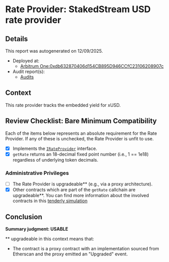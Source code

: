 
# Rate Provider: StakedStream USD rate provider

## Details
This report was autogenerated on 12/09/2025.

- Deployed at:
    - [Arbitrum One:0xdb632870406d154CB895D946CCfC23106208907c](https://arbiscan.io/address/0xdb632870406d154CB895D946CCfC23106208907c)
- Audit report(s):
    - [Audits](https://docs.streamprotocol.money/resources/audit-report)

## Context
This rate provider tracks the embedded yield for xUSD.

## Review Checklist: Bare Minimum Compatibility
Each of the items below represents an absolute requirement for the Rate Provider. If any of these is unchecked, the Rate Provider is unfit to use.

- [x] Implements the [`IRateProvider`](https://github.com/balancer/balancer-v2-monorepo/blob/bc3b3fee6e13e01d2efe610ed8118fdb74dfc1f2/pkg/interfaces/contracts/pool-utils/IRateProvider.sol) interface.
- [x] `getRate` returns an 18-decimal fixed point number (i.e., 1 == 1e18) regardless of underlying token decimals.

### Administrative Privileges
- [ ] The Rate Provider is upgradeable** (e.g., via a proxy architecture).
- [x] Other contracts which are part of the `getRate` callchain are upgradeable**. You can find more information
   about the involved contracts in this [tenderly simulation](https://www.tdly.co/shared/simulation/4b3854f8-492a-4da9-9be8-7c69959d35cb)

## Conclusion
**Summary judgment: USABLE**

** upgradeable in this context means that:
- The contract is a proxy contract with an implementation sourced from Etherscan and the proxy emitted an "Upgraded" event.
    

